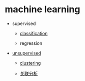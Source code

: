 ﻿# machine learning

- supervised

  - [classification](https://github.com/THM-TheoreM/AboutData/tree/DataAnalysis/machine%20learning/supervised/classfication)

  - regression

- [unsupervised](https://github.com/THM-TheoreM/AboutData/tree/DataAnalysis/machine%20learning/unsupervised)

  - [clustering](https://github.com/THM-TheoreM/AboutData/tree/DataAnalysis/machine%20learning/unsupervised/clustering)

  - [关联分析](https://github.com/THM-TheoreM/AboutData/tree/DataAnalysis/machine%20learning/unsupervised/%E5%85%B3%E8%81%94%E5%88%86%E6%9E%90)
